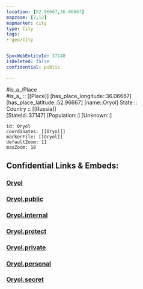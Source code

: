```yaml
---
location: [52.96667,36.06667] 
mapzoom: [7,12] 
mapmarker: city 
type: City
tags:
- geo/City


SpocWebEntityId: 37148
isDeleted: false
confidential: public

---
```

#is_a_/Place  
#is_a_ :: [[Place]] 
[has_place_longitude::36.06667] 
[has_place_latitude::52.96667] 
[name::Oryol] 
State ::  
Country :: [[Russia]]  
[StateId::37147] 
[Population::] 
[Unknown::] 


```leaflet
id: Oryol
coordinates: [[Oryol]] 
markerFile: [[Oryol]] 
defaultZoom: 11 
maxZoom: 18
```


## Confidential Links & Embeds: 

### [Oryol](/_Standards/Earth/Continent/Europe/Europe~East/Russia/Russia~Central/Oryol_Oblast/City/Oryol.md) 

### [Oryol.public](/_public/Earth/Continent/Europe/Europe~East/Russia/Russia~Central/Oryol_Oblast/City/Oryol.public.md) 

### [Oryol.internal](/_internal/Earth/Continent/Europe/Europe~East/Russia/Russia~Central/Oryol_Oblast/City/Oryol.internal.md) 

### [Oryol.protect](/_protect/Earth/Continent/Europe/Europe~East/Russia/Russia~Central/Oryol_Oblast/City/Oryol.protect.md) 

### [Oryol.private](/_private/Earth/Continent/Europe/Europe~East/Russia/Russia~Central/Oryol_Oblast/City/Oryol.private.md) 

### [Oryol.personal](/_personal/Earth/Continent/Europe/Europe~East/Russia/Russia~Central/Oryol_Oblast/City/Oryol.personal.md) 

### [Oryol.secret](/_secret/Earth/Continent/Europe/Europe~East/Russia/Russia~Central/Oryol_Oblast/City/Oryol.secret.md)

